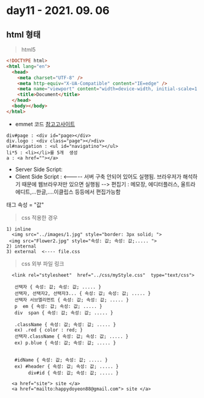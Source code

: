 # day11 - 2021. 09. 06

## html 형태

> html5

```html
<!DOCTYPE html>
<html lang="en">
  <head>
    <meta charset="UTF-8" />
    <meta http-equiv="X-UA-Compatible" content="IE=edge" />
    <meta name="viewport" content="width=device-width, initial-scale=1.0" />
    <title>Document</title>
  </head>
  <body></body>
</html>
```

- emmet 코드
  [참고고사이트](<https://ko.wikipedia.org/wiki/%EC%97%90%EB%B0%8B_(%EC%86%8C%ED%94%84%ED%8A%B8%EC%9B%A8%EC%96%B4)>)

```
div#page : <div id="page></div>
div.logo : <div class="page"></>div>
ul#navigation : <ul id="navigatino"></ul>
li*5 : <li></li>를 5개  생성
a : <a href=""></a>
```

- Server Side Script:
- Client Side Script
  : <----- 서버 구축 안되어 있어도 실행됨. 브라우저가 해석하기 때문에 웹브라우저만 있으면 실행됨
  --> 편집기 : 메모장, 에디터플러스, 울트라에디트,...한글,....이클립스 등등에서 편집가능함

태그 속성 = "값"

> css 적용한 경우

```
1) inline
  <img src="../images/1.jpg" style="border: 3px solid; ">
 <img src="Flower2.jpg" style="속성: 값; 속성: 값;..... ">
2) internal
3) external  <---- file.css
```

> css 외부 파일 링크

```
  <link rel="stylesheet"  href="../css/myStyle.css"  type="text/css">

   선택자 { 속성: 값; 속성: 값; ..... }
   선택자, 선택자2, 선택자3... { 속성: 값; 속성: 값; ..... }
   선택자 서브엘리먼트 { 속성: 값; 속성: 값; ..... }
   p  em { 속성: 값; 속성: 값; ..... }
   div  span { 속성: 값; 속성: 값; ..... }

   .className { 속성: 값; 속성: 값; ..... }
   ex) .red { color : red; }
   선택자.className { 속성: 값; 속성: 값; ..... }
   ex) p.blue { 속성: 값; 속성: 값; ..... }


   #idName { 속성: 값; 속성: 값; ..... }
   ex) #header { 속성: 값; 속성: 값; ..... }
        div#id { 속성: 값; 속성: 값; ..... }

  <a href="site"> site </a>
  <a href="mailto:happydoyeon88@gmail.com"> site </a>
```
